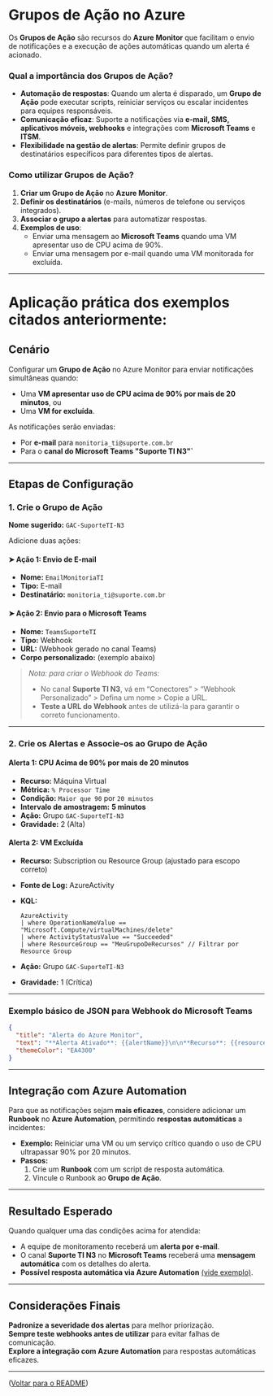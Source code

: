 # Grupos de Ação no Azure

Os **Grupos de Ação** são recursos do **Azure Monitor** que facilitam o envio de notificações e a execução de ações automáticas quando um alerta é acionado.

### Qual a importância dos Grupos de Ação?

- **Automação de respostas**: Quando um alerta é disparado, um **Grupo de Ação** pode executar scripts, reiniciar serviços ou escalar incidentes para equipes responsáveis.
- **Comunicação eficaz**: Suporte a notificações via **e-mail, SMS, aplicativos móveis, webhooks** e integrações com **Microsoft Teams** e **ITSM**.
- **Flexibilidade na gestão de alertas**: Permite definir grupos de destinatários específicos para diferentes tipos de alertas.

### Como utilizar Grupos de Ação?

1. **Criar um Grupo de Ação** no **Azure Monitor**.
2. **Definir os destinatários** (e-mails, números de telefone ou serviços integrados).
3. **Associar o grupo a alertas** para automatizar respostas.
4. **Exemplos de uso**:
   - Enviar uma mensagem ao **Microsoft Teams** quando uma VM apresentar uso de CPU acima de 90%.
   - Enviar uma mensagem por e-mail quando uma VM monitorada for excluída.

---

# Aplicação prática dos exemplos citados anteriormente:

## Cenário

Configurar um **Grupo de Ação** no Azure Monitor para enviar notificações simultâneas quando:

- Uma **VM apresentar uso de CPU acima de 90% por mais de 20 minutos**, ou
- Uma **VM for excluída**.

As notificações serão enviadas:
- Por **e-mail** para `monitoria_ti@suporte.com.br`
- Para o **canal do Microsoft Teams "Suporte TI N3"`**

---

## Etapas de Configuração

### 1. Crie o Grupo de Ação

**Nome sugerido:** `GAC-SuporteTI-N3`

Adicione duas ações:

#### ➤ Ação 1: Envio de E-mail

- **Nome:** `EmailMonitoriaTI`
- **Tipo:** E-mail
- **Destinatário:** `monitoria_ti@suporte.com.br`

#### ➤ Ação 2: Envio para o Microsoft Teams

- **Nome:** `TeamsSuporteTI`
- **Tipo:** Webhook
- **URL:** (Webhook gerado no canal Teams)
- **Corpo personalizado:** (exemplo abaixo)

> *Nota: para criar o Webhook do Teams:*
> - No canal **Suporte TI N3**, vá em “Conectores” > “Webhook Personalizado” > Defina um nome > Copie a URL.
> - **Teste a URL do Webhook** antes de utilizá-la para garantir o correto funcionamento.

---

### 2. Crie os Alertas e Associe-os ao Grupo de Ação

#### Alerta 1: CPU Acima de 90% por mais de 20 minutos

- **Recurso:** Máquina Virtual
- **Métrica:** `% Processor Time`
- **Condição:** `Maior que 90` por `20 minutos`
- **Intervalo de amostragem:** **5 minutos**
- **Ação:** Grupo `GAC-SuporteTI-N3`
- **Gravidade:** 2 (Alta)

#### Alerta 2: VM Excluída

- **Recurso:** Subscription ou Resource Group (ajustado para escopo correto)
- **Fonte de Log:** AzureActivity
- **KQL:**
  
  ```kql
  AzureActivity
  | where OperationNameValue == "Microsoft.Compute/virtualMachines/delete"
  | where ActivityStatusValue == "Succeeded"
  | where ResourceGroup == "MeuGrupoDeRecursos" // Filtrar por Resource Group
  ```

- **Ação:** Grupo `GAC-SuporteTI-N3`
- **Gravidade:** 1 (Crítica)

---

### Exemplo básico de JSON para Webhook do Microsoft Teams

```json
{
  "title": "Alerta do Azure Monitor",
  "text": "**Alerta Ativado**: {{alertName}}\n\n**Recurso**: {{resourceName}}\n**Descrição**: {{description}}\n**Hora**: {{timestamp}}",
  "themeColor": "EA4300"
}
```

---

## Integração com Azure Automation

Para que as notificações sejam **mais eficazes**, considere adicionar um **Runbook** no **Azure Automation**, permitindo **respostas automáticas** a incidentes:

- **Exemplo:** Reiniciar uma VM ou um serviço crítico quando o uso de CPU ultrapassar 90% por 20 minutos.
- **Passos:**
  1. Crie um **Runbook** com um script de resposta automática.
  2. Vincule o Runbook ao **Grupo de Ação**.

---

## Resultado Esperado

Quando qualquer uma das condições acima for atendida:

- A equipe de monitoramento receberá um **alerta por e-mail**.
- O canal **Suporte TI N3** no **Microsoft Teams** receberá uma **mensagem automática** com os detalhes do alerta.
- **Possível resposta automática via Azure Automation** [(vide exemplo)](docs/resposta_automatica.md).

---

## Considerações Finais

**Padronize a severidade dos alertas** para melhor priorização.  
**Sempre teste webhooks antes de utilizar** para evitar falhas de comunicação.  
**Explore a integração com Azure Automation** para respostas automáticas eficazes.

---
([Voltar para o README](https://github.com/jardelsantos78/desafio-az-104-monitoramento/tree/main))
